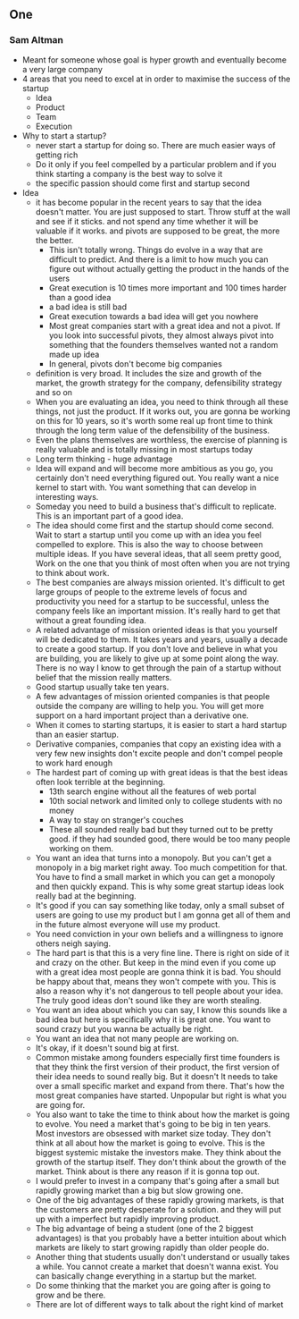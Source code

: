 ## One

### Sam Altman

- Meant for someone whose goal is hyper growth and eventually become a very large company
- 4 areas that you need to excel at in order to maximise the success of the startup
	- Idea
	- Product
	- Team
	- Execution
- Why to start a startup?
	- never start a startup for doing so. There are much easier ways of getting rich
	- Do it only if you feel compelled by a particular problem and if you think starting a company is the best way to solve it
	- the specific passion should come first and startup second
- Idea
	- it has become popular in the recent years to say that the idea doesn't matter. You are just supposed to start. Throw stuff at the wall and see if it sticks. and not spend any time whether it will be valuable if it works. and pivots are supposed to be great, the more the better. 
		- This isn't totally wrong. Things do evolve in a way that are difficult to predict. And there is a limit to how much you can figure out without actually getting the product in the hands of the users
		- Great execution is 10 times more important and 100 times harder than a good idea
		- a bad idea is still bad
		- Great execution towards a bad idea will get you nowhere
		- Most great companies start with a great idea and not a pivot. If you look into successful pivots, they almost always pivot into something that the founders themselves wanted not a random made up idea
		- In general, pivots don't become big companies
	- definition is very broad. It includes the size and growth of the market, the growth strategy for the company, defensibility strategy and so on
	- When you are evaluating an idea, you need to think through all these things, not just the product. If it works out, you are gonna be working on this for 10 years, so it's worth some real up front time to think through the long term value of the defensibility of the business. 
	- Even the plans themselves are worthless, the exercise of planning is really valuable and is totally missing in most startups today
	- Long term thinking - huge advantage
	- Idea will expand and will become more ambitious as you go, you certainly don't need everything figured out. You really want a nice kernel to start with. You want something that can develop in interesting ways. 
	- Someday you need to build a business that's difficult to replicate. This is an important part of a good idea. 
	- The idea should come first and the startup should come second. Wait to start a startup until you come up with an idea you feel compelled to explore. This is also the way to choose between multiple ideas. If you have several ideas, that all seem pretty good, Work on the one that you think of most often when you are not trying to think about work. 
	- The best companies are always mission oriented. It's difficult to get large groups of people to the extreme levels of focus and productivity you need for a startup to be successful, unless the company feels like an important mission. It's really hard to get that without a great founding idea. 
	- A related advantage of mission oriented ideas is that you yourself will be dedicated to them. It takes years and years, usually a decade to create a good startup. If you don't love and believe in what you are building, you are likely to give up at some point along the way. There is no way I know to get through the pain of a startup without belief that the mission really matters.
	- Good startup usually take ten years. 
	- A few advantages of mission oriented companies is that people outside the company are willing to help you. You will get more support on a hard important project than a derivative one. 
	- When it comes to starting startups, it is easier to start a hard startup than an easier startup.
	- Derivative companies, companies that copy an existing idea with a very few new insights don't excite people and don't compel people to work hard enough
	- The hardest part of coming up with great ideas is that the best ideas often look terrible at the beginning. 
		- 13th search engine without all the features of web portal
		- 10th social network and limited only to college students with no money
		- A way to stay on stranger's couches
		- These all sounded really bad but they turned out to be pretty good. if they had sounded good, there would be too many people working on them. 
	- You want an idea that turns into a monopoly. But you can't get a monopoly in a big market right away. Too much competition for that. You have to find a small market in which you can get a monopoly and then quickly expand. This is why some great startup ideas look really bad at the beginning. 
	- It's good if you can say something like today, only a small subset of users are going to use my product but I am gonna get all of them and in the future almost everyone will use my product. 
	- You need conviction in your own beliefs and a willingness to ignore others neigh saying. 
	- The hard part is that this is a very fine line. There is right on side of it and crazy on the other. But keep in the mind even if you come up with a great idea most people are gonna think it is bad. You should be happy about that, means they won't compete with you. This is also a reason why it's not dangerous to tell people about your idea. The truly good ideas don't sound like they are worth stealing. 
	- You want an idea about which you can say, I know this sounds like a bad idea but here is specifically why it is great one. You want to sound crazy but you wanna be actually be right. 
	- You want an idea that not many people are working on. 
	- It's okay, if it doesn't sound big at first. 
	- Common mistake among founders especially first time founders is that they think the first version of their product, the first version of their idea needs to sound really big. But it doesn't It needs to take over a small specific market and expand from there. That's how the most great companies have started. Unpopular but right is what you are going for. 
	- You also want to take the time to think about how the market is going to evolve. You need a market that's going to be big in ten years. Most investors are obsessed with market size today. They don't think at all about how the market is going to evolve. This is the biggest systemic mistake the investors make. They think about the growth of the startup itself. They don't think about the growth of the market. Think about is there any reason if it is gonna top out.
	- I would prefer to invest in a company that's going after a small but rapidly growing market than a big but slow growing one. 
	- One of the big advantages of these rapidly growing markets, is that the customers are pretty desperate for a solution. and they will put up with a imperfect but rapidly improving product.
	- The big advantage of being a student (one of the 2 biggest advantages) is that you probably have a better intuition about which markets are likely to start growing rapidly than older people do. 
	- Another thing that students usually don't understand or usually takes a while. You cannot create a market that doesn't wanna exist. You can basically change everything in a startup but the market. 
	- Do some thinking that the market you are going after is going to grow and be there. 
	- There are lot of different ways to talk about the right kind of market